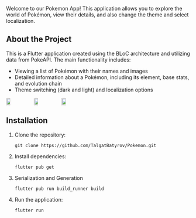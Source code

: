 Welcome to our Pokemon App! This application allows you to explore the world of Pokémon, view their details, and also change the theme and select localization.

## About the Project

This is a Flutter application created using the BLoC architecture and utilizing data from PokeAPI. The main functionality includes:

- Viewing a list of Pokémon with their names and images
- Detailed information about a Pokémon, including its element, base stats, and evolution chain
- Theme switching (dark and light) and localization options
<div>
  <div style="display: flex;">
    <img  width="15%" src="https://github.com/TalgatBatyrov/Pokemon/assets/90198155/2a0b5b90-e3cd-478a-b1dd-1792a27bea13"/>
    <img  width="15%" src="https://github.com/TalgatBatyrov/Pokemon/assets/90198155/1a4c50d6-7fc6-4b8b-b768-51a1e6f73bb8"/>
    <img  width="15%" src="https://github.com/TalgatBatyrov/Pokemon/assets/90198155/9b1f8373-8010-4b7a-a375-7ab8626e6f98"/>
  </div>
</div>





## Installation

1. Clone the repository:

       git clone https://github.com/TalgatBatyrov/Pokemon.git

2. Install dependencies:
 
       flutter pub get
   
3. Serialization and Generation

       flutter pub run build_runner build

4. Run the application:

       flutter run

